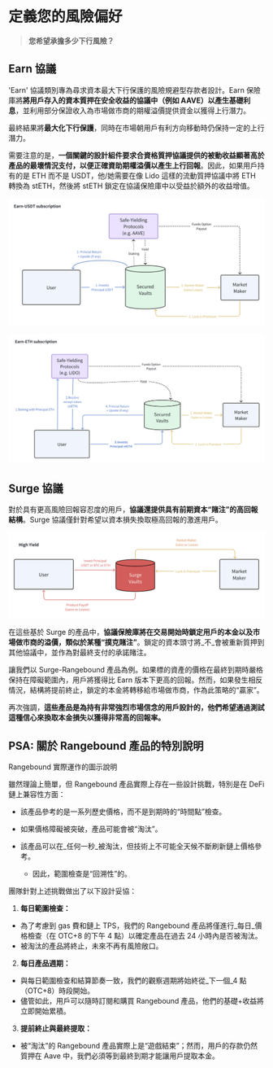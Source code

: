 # 定義您的風險偏好

> **您希望承擔多少下行風險？**

## Earn 協議

'Earn' 協議類別專為尋求資本最大下行保護的風險規避型存款者設計。Earn 保險庫將**將用戶存入的資本質押在安全收益的協議中（例如 AAVE）以產生基礎利息**，並利用部分保證收入為市場做市商的期權溢價提供資金以獲得上行潛力。

最終結果將**最大化下行保護**，同時在市場朝用戶有利方向移動時仍保持一定的上行潛力。

需要注意的是，**一個關鍵的設計組件要求合資格質押協議提供的被動收益顯著高於產品的最壞情況支付，以便正確資助期權溢價以產生上行回報**。因此，如果用戶持有的是 ETH 而不是 USDT，他/她需要在像 Lido 這樣的流動質押協議中將 ETH 轉換為 stETH，然後將 stETH 鎖定在協議保險庫中以受益於額外的收益增值。

![](../../static/draw6.png)

![](../../static/draw7.png)

## Surge 協議

對於具有更高風險回報容忍度的用戶，**協議還提供具有前期資本“賭注”的高回報結構**。Surge 協議僅針對希望以資本損失換取極高回報的激進用戶。

![](../../static/draw8.png)

在這些基於 Surge 的產品中，**協議保險庫將在交易開始時鎖定用戶的本金以及市場做市商的溢價，類似於某種“撲克賭注”**。鎖定的資本頭寸將_不_會被重新質押到其他協議中，並作為對最終支付的承諾賭注。

讓我們以 Surge-Rangebound 產品為例。如果標的資產的價格在最終到期時嚴格保持在障礙範圍內，用戶將獲得比 Earn 版本下更高的回報。然而，如果發生相反情況，結構將提前終止，鎖定的本金將轉移給市場做市商，作為此策略的“贏家”。

再次強調，**這些產品是為持有非常強烈市場信念的用戶設計的，他們希望通過測試這種信心來換取本金損失以獲得非常高的回報率。**

## PSA: 關於 Rangebound 產品的特別說明

Rangebound 實際運作的圖示說明

雖然理論上簡單，但 Rangebound 產品實際上存在一些設計挑戰，特別是在 DeFi 鏈上兼容性方面：

- 該產品參考的是一系列歷史價格，而不是到期時的“時間點”檢查。
- 如果價格障礙被突破，產品可能會被“淘汰”。
- 該產品可以在_任何一秒_被淘汰，但技術上不可能全天候不斷刷新鏈上價格參考。

  - 因此，範圍檢查是“回溯性”的。

團隊針對上述挑戰做出了以下設計妥協：

1. **每日範圍檢查：**

  - 為了考慮到 gas 費和鏈上 TPS，我們的 Rangebound 產品將僅進行_每日_價格檢查（在 OTC+8 的下午 4 點）以確定產品在過去 24 小時內是否被淘汰。
  - 被淘汰的產品將終止，未來不再有風險敞口。

2. **每日產品週期：**

  - 與每日範圍檢查和結算節奏一致，我們的觀察週期將始終從_下一個_4 點（OTC+8）時段開始。
  - 儘管如此，用戶可以隨時訂閱和購買 Rangebound 產品，他們的基礎+收益將立即開始累積。

3. **提前終止與最終提取：**

  - 被“淘汰”的 Rangebound 產品實際上是“遊戲結束”；然而，用戶的存款仍然質押在 Aave 中，我們必須等到最終到期才能讓用戶提取本金。
